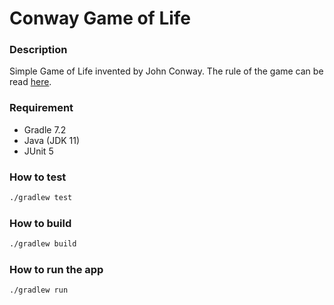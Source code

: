 # Conway Game of Life

### Description
Simple Game of Life invented by John Conway.
The rule of the game can be read 
[here](https://en.wikipedia.org/wiki/Conway%27s_Game_of_Life).

### Requirement
- Gradle 7.2
- Java (JDK 11)
- JUnit 5

### How to test
```bash
./gradlew test
```

### How to build
```bash
./gradlew build
```

### How to run the app
```bash
./gradlew run
```
